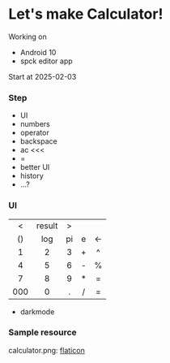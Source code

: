 # Let's make Calculator!

Working on
- Android 10
- spck editor app

Start at 2025-02-03

### Step
- UI
- numbers
- operator
- backspace
- ac <<<
- =
- better UI
- history
- ...?

### UI
||||||
|:-:|:-:|:-:|:-:|:-:|
|<|result|>|
|()|log|pi|e|<-|
|1|2|3|+|^|
|4|5|6|-|%|
|7|8|9|*|=|
|000|0|.|/|=|

- darkmode

### Sample resource

calculator.png: [flaticon](https://www.flaticon.com/free-icon/calculator_2374370)